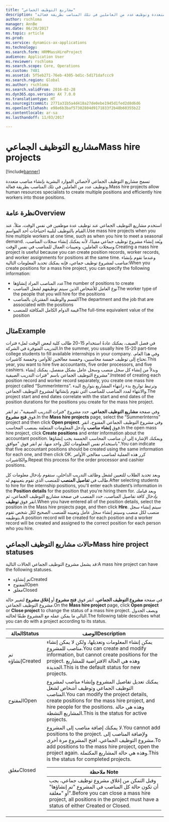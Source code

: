 ```yaml
---
title: "مشاريع التوظيف الجماعي"
description: "تسمح مشاريع التوظيف الجماعي لأخصائي الموارد البشرية بإنشاء مناصب متعددة وتوظيف عدد من العاملين في تلك المناصب بطريقة فعالة."
author: rschloma
manager: AnnBe
ms.date: 06/20/2017
ms.topic: article
ms.prod: 
ms.service: dynamics-ax-applications
ms.technology: 
ms.search.form: HRMMassHireProject
audience: Application User
ms.reviewer: rschloma
ms.search.scope: Core, Operations
ms.custom: 7481
ms.assetid: 5f5eb271-76eb-4305-bd1c-5d171dafccc9
ms.search.region: Global
ms.author: rschloma
ms.search.validFrom: 2016-02-28
ms.dyn365.ops.version: AX 7.0.0
ms.translationtype: HT
ms.sourcegitcommit: 2771a31b5a4d418a27de0ebe1945d1fed2d8d6d6
ms.openlocfilehash: e98e6b3baf57302804d9171833f2b48b60355b22
ms.contentlocale: ar-sa
ms.lasthandoff: 11/03/2017

---
```


# <a name="mass-hire-projects"></a><span data-ttu-id="6ca8b-103">مشاريع التوظيف الجماعي</span><span class="sxs-lookup"><span data-stu-id="6ca8b-103">Mass hire projects</span></span>

[!include[banner](../includes/banner.md)]


<span data-ttu-id="6ca8b-104">تسمح مشاريع التوظيف الجماعي لأخصائي الموارد البشرية بإنشاء مناصب متعددة وتوظيف عدد من العاملين في تلك المناصب بطريقة فعالة.</span><span class="sxs-lookup"><span data-stu-id="6ca8b-104">Mass hire projects allow human resources specialists to create multiple positions and efficiently hire workers into those positions.</span></span>

<a name="overview"></a><span data-ttu-id="6ca8b-105">نظرة عامة</span><span class="sxs-lookup"><span data-stu-id="6ca8b-105">Overview</span></span>
--------

<span data-ttu-id="6ca8b-106">استخدم مشاريع التوظيف الجماعي عند توظيف عدة موظفين في نفس الوقت، مثلاً، عند القيام بالتوظيف لتلبية احتياجات أحد المواسم.</span><span class="sxs-lookup"><span data-stu-id="6ca8b-106">Use mass hire projects when you hire multiple workers at one time, such as when you hire to meet a seasonal demand.</span></span> <span data-ttu-id="6ca8b-107">ويُعد إنشاء مشروع توظيف جماعي مفيدًا، لأنه يمكنك إنشاء سجلات المناصب، وسجلات العاملين، وتعيينات العمال للمناصب في نفس الوقت.</span><span class="sxs-lookup"><span data-stu-id="6ca8b-107">Creating a mass hire project is useful because you can create position records, worker records, and worker assignments for positions at the same time.</span></span> <span data-ttu-id="6ca8b-108">وعندما تقوم بإنشاء مناصب لمشروع توظيف جماعي، فإنه يمكنك تحديد المعلومات التالية:</span><span class="sxs-lookup"><span data-stu-id="6ca8b-108">When you create positions for a mass hire project, you can specify the following information:</span></span>
-   <span data-ttu-id="6ca8b-109">عدد المناصب المراد إنشاؤها</span><span class="sxs-lookup"><span data-stu-id="6ca8b-109">The number of positions to create</span></span>
-   <span data-ttu-id="6ca8b-110">نوع العامل للأشخاص الذين سيتم توظيفهم لشغل المناصب</span><span class="sxs-lookup"><span data-stu-id="6ca8b-110">The worker type of the people that you will hire for the positions</span></span>
-   <span data-ttu-id="6ca8b-111">القسم والوظيفة المقترنان بالمناصب</span><span class="sxs-lookup"><span data-stu-id="6ca8b-111">The department and the job that are associated with the positions</span></span>
-   <span data-ttu-id="6ca8b-112">قيمة الدوام الكامل المكافئة للمنصب</span><span class="sxs-lookup"><span data-stu-id="6ca8b-112">The full-time equivalent value of the position</span></span>

## <a name="example"></a><span data-ttu-id="6ca8b-113">مثال</span><span class="sxs-lookup"><span data-stu-id="6ca8b-113">Example</span></span>
<span data-ttu-id="6ca8b-114">في فصل الصيف، يمكنك عادةً استخدام 15-20 طالب كلية لبعض الوقت لملء فترات التدريب المتوفرة في الشركة.</span><span class="sxs-lookup"><span data-stu-id="6ca8b-114">In the summer, you usually hire 15-20 part-time college students to fill available internships in your company.</span></span> <span data-ttu-id="6ca8b-115">وفي هذا العام، تحتاج إلى توظيف خمسة محاسبين، وخمسة معالجين للأوامر، وخمسة كاشيرات.</span><span class="sxs-lookup"><span data-stu-id="6ca8b-115">This year, you want to hire five accountants, five order processors, and five cashiers.</span></span> <span data-ttu-id="6ca8b-116">وبدلاً من إنشاء كل سجل منصب وسجل عامل بشكل منفصل، يمكنك إنشاء مشروع التوظيف الجماعي باسم "فترات التدريب الصيفية".</span><span class="sxs-lookup"><span data-stu-id="6ca8b-116">Instead of creating each position record and worker record separately, you create one mass hire project called “SummerInterns”.</span></span> <span data-ttu-id="6ca8b-117">وترتبط تواريخ بدء زانتهاء المشاريع بتواريخ البدء والانتهاء لمدد المناصب للمناصب التي تقوم بإنشائها لمشروع التوظيف الجماعي.</span><span class="sxs-lookup"><span data-stu-id="6ca8b-117">The project start and end dates correlate with the start and end dates of the position durations for the positions you create for the mass hire project.</span></span> 

<span data-ttu-id="6ca8b-118">وفي صفحة **مشاريع التوظيف الجماعي**، حدد مشروع "فترات التدريب الصيفية"، ثم انقر فوق **فتح مشروع**.</span><span class="sxs-lookup"><span data-stu-id="6ca8b-118">In the **Mass hire projects** page, select the “SummerInterns” project and then click **Open project**.</span></span> <span data-ttu-id="6ca8b-119">وفي مشروع التوظيف الجماعي المفتوح، انقر فوق **إنشاء مناصب** وأدخل المعلومات المتعلقة بمنصب المحاسب.</span><span class="sxs-lookup"><span data-stu-id="6ca8b-119">In the open mass hire project, click **Create positions** and enter information about the accountant position.</span></span> <span data-ttu-id="6ca8b-120">ويمكنك الإشارة إلى أن مناصب المحاسب الخمسة يجب إنشاؤها باستخدام نفس المعلومات لكل واحد منها، ثم انقر فوق "موافق".</span><span class="sxs-lookup"><span data-stu-id="6ca8b-120">You can indicate that five accountant positions should be created using the same information for each one, and then click OK.</span></span> <span data-ttu-id="6ca8b-121">كرر هذه العملية لمناصب معالجي الأوامر والكاشيرات.</span><span class="sxs-lookup"><span data-stu-id="6ca8b-121">Repeat this process for the order processor and cashier positions.</span></span> 

<span data-ttu-id="6ca8b-122">وبعد تحديد الطلاب للتعيين لشغل وظائف التدريب الداخلي، ستقوم بإدخال معلومات كل طالب في **تفاصيل المنصب** للمنصب الذي تقوم بتعيينهم له.</span><span class="sxs-lookup"><span data-stu-id="6ca8b-122">After selecting students to hire for the internship positions, you'll enter each student’s information in the **Position details** for the position that you're hiring them for.</span></span> <span data-ttu-id="6ca8b-123">وبعد قيامك بإدخال كافة تفاصيل المناصب، حدد المنصب في صفحة مشاريع التوظيف الجماعي، ثم انقر فوق **توظيف**.</span><span class="sxs-lookup"><span data-stu-id="6ca8b-123">When you have entered all of the position details, select the position in the Mass hire projects page, and then click **Hire**.</span></span> <span data-ttu-id="6ca8b-124">سيتم إنشاء سجل منصب لكل منصب وسيتم إنشاء سجل عامل وتعيينه للمنصب الصحيح لكل شخص تقوم بتوظيفه.</span><span class="sxs-lookup"><span data-stu-id="6ca8b-124">A position record will be created for each position and a worker record will be created and assigned to the correct position for each person who you hire.</span></span>

## <a name="mass-hire-project-statuses"></a><span data-ttu-id="6ca8b-125">حالات مشاريع التوظيف الجماعي</span><span class="sxs-lookup"><span data-stu-id="6ca8b-125">Mass hire project statuses</span></span>
<span data-ttu-id="6ca8b-126">قد يشمل مشروع التوظيف الجماعي الحالات التالية:</span><span class="sxs-lookup"><span data-stu-id="6ca8b-126">A mass hire project can have the following statuses.</span></span>
-   <span data-ttu-id="6ca8b-127">تم إنشاؤه</span><span class="sxs-lookup"><span data-stu-id="6ca8b-127">Created</span></span>
-   <span data-ttu-id="6ca8b-128">المفتوح</span><span class="sxs-lookup"><span data-stu-id="6ca8b-128">Open</span></span>
-   <span data-ttu-id="6ca8b-129">‏‏مغلق</span><span class="sxs-lookup"><span data-stu-id="6ca8b-129">Closed</span></span>

<span data-ttu-id="6ca8b-130">في صفحة **مشروع التوظيف الجماعي**، انقر فوق **فتح مشروع** أو **إغلاق مشروع** لتغيير حالة مشروع التوظيف الجماعي.</span><span class="sxs-lookup"><span data-stu-id="6ca8b-130">On the **Mass hire project** page, click **Open project** or **Close project** to change the status of a mass hire project.</span></span> <span data-ttu-id="6ca8b-131">ويصف الجدول التالي ما يمكن عمله مع المشروع طبقًا لحالته.</span><span class="sxs-lookup"><span data-stu-id="6ca8b-131">The following table describes what you can do with a project according to its status.</span></span>

<table>
<thead>
<tr class="header">
<th><span data-ttu-id="6ca8b-132">الحالة</span><span class="sxs-lookup"><span data-stu-id="6ca8b-132">Status</span></span></th>
<th><span data-ttu-id="6ca8b-133">الوصف</span><span class="sxs-lookup"><span data-stu-id="6ca8b-133">Description</span></span></th>
</tr>
</thead>
<tbody>
<tr class="odd">
<td><span data-ttu-id="6ca8b-134">تم إنشاؤه</span><span class="sxs-lookup"><span data-stu-id="6ca8b-134">Created</span></span></td>
<td><span data-ttu-id="6ca8b-135">يمكن إنشاء المعلومات وتعديلها، ولكن لا يمكن إنشاء مناصب للمشروع.</span><span class="sxs-lookup"><span data-stu-id="6ca8b-135">You can create and modify information, but cannot create positions for the project.</span></span> <span data-ttu-id="6ca8b-136">وهذه هي الحالة الافتراضية للمشاريع الجديدة.</span><span class="sxs-lookup"><span data-stu-id="6ca8b-136">This is the default status for new projects.</span></span></td>
</tr>
<tr class="even">
<td><span data-ttu-id="6ca8b-137">المفتوح</span><span class="sxs-lookup"><span data-stu-id="6ca8b-137">Open</span></span></td>
<td><span data-ttu-id="6ca8b-138">يمكنك تعديل تفاصيل المشروع وإنشاء مناصب لمشروع التوظيف الجماعي وتوظيف أشخاص لشغل المناصب.</span><span class="sxs-lookup"><span data-stu-id="6ca8b-138">You can modify the project details, create positions for the mass hire project, and hire people for the positions.</span></span> <span data-ttu-id="6ca8b-139">وهذه هي حالة المشاريع النشطة.</span><span class="sxs-lookup"><span data-stu-id="6ca8b-139">This is the status for active projects.</span></span></td>
</tr>
<tr class="odd">
<td><span data-ttu-id="6ca8b-140">‏‏مغلق</span><span class="sxs-lookup"><span data-stu-id="6ca8b-140">Closed</span></span></td>
<td><span data-ttu-id="6ca8b-141">لا يمكنك إضافة مناصب إلى المشروع.</span><span class="sxs-lookup"><span data-stu-id="6ca8b-141">You cannot add positions to the project.</span></span> <span data-ttu-id="6ca8b-142">ولإضافة المناصب إلى مشروع التوظيف الجماعي، افتح المشروع مرة أخرى.</span><span class="sxs-lookup"><span data-stu-id="6ca8b-142">To add positions to the mass hire project, open the project again.</span></span> <span data-ttu-id="6ca8b-143">وهذه هي حالة المشاريع المكتملة.</span><span class="sxs-lookup"><span data-stu-id="6ca8b-143">This is the status for completed projects.</span></span>
<div class="alert">
<table>
<thead>
<tr class="header">
<th><span data-ttu-id="6ca8b-144"><strong>ملاحظة </strong></span><span class="sxs-lookup"><span data-stu-id="6ca8b-144"><strong>Note</strong></span></span></th>
</tr>
</thead>
<tbody>
<tr class="odd">
<td><span data-ttu-id="6ca8b-145">وقبل التمكن من إغلاق مشروع توظيف جماعي، يجب أن تكون حالة كل المناصب في المشروع "تم إنشاؤها" أو "مغلقة".</span><span class="sxs-lookup"><span data-stu-id="6ca8b-145">Before you can close a mass hire project, all positions in the project must have a status of either Created or Closed.</span></span></td>
</tr>
</tbody>
</table>
</div></td>
</tr>
</tbody>
</table>

 






